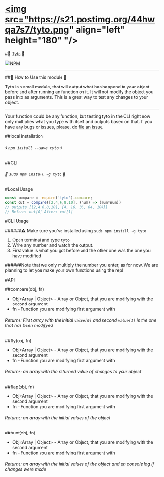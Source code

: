 # <a href='https://github.com/ev1stensberg/tyto'><img src="https://s21.postimg.org/44hwqa7s7/tyto.png" align="left" height="180" "/></a>
#:maple_leaf: <a href='https://github.com/ev1stensberg/tyto'>Tyto<a/> :maple_leaf:

[![NPM](https://nodei.co/npm/tyto.png)](https://npmjs.org/package/tyto)
***
##:deciduous_tree: How to Use this module :deciduous_tree:

Tyto is a small module, that will output what has happend to your object before and after running an function on it. It will not modify the object you pass into as arguments. This is a great way to test any changes to your object.
***
Your function could be any function, but testing tyto in the CLI right now only multiplies what you type with itself and outputs based on that.
If you have any bugs or issues, please, do [file an issue](https://github.com/ev1stensberg/tyto/issues).

##local installation

###### :cyclone: `npm install --save tyto` :cyclone:

##CLI

###### :evergreen_tree: `sudo npm install -g tyto` :evergreen_tree:

#Local Usage

```js
const compare = require('tyto').compare;
const out = compare([2,4,6,8,10], (num) => (num*num))
// outputs [[2,4,6,8,10], [4, 16, 36, 64, 100]]
// Before: out[0] After: out[1]
```
#CLI Usage

######:warning: Make sure you've installed using `sudo npm install -g tyto`

1. Open terminal and type `tyto`
2. Write any number and watch the output.
3. First value is what you got before and the other one was the one you have modified

######Note that we only multiply the number you enter, as for now. We are planning to let you make your own functions using the repl

#API 

##compare(obj, fn)

- Obj<Array | Object> - Array or Object, that you are modifying with the second argument
- fn<Function> - Function you are modifying first argument with

###### Returns: <Array> First array with the initial `value[0]` and second `value[1]` is the one that has been modifyed

##fly(obj, fn)

- Obj<Array | Object> - Array or Object, that you are modifying with the second argument
- fn<Function> - Function you are modifying first argument with

###### Returns: <Array> an array with the returned value of changes to your object

##flap(obj, fn)

- Obj<Array | Object> - Array or Object, that you are modifying with the second argument
- fn<Function> - Function you are modifying first argument with

###### Returns: <Array> an array with the initial values of the object

##hunt(obj, fn)

- Obj<Array | Object> - Array or Object, that you are modifying with the second argument
- fn<Function> - Function you are modifying first argument with

###### Returns: <Array> an array with the initial values of the object and an console log if changes were made

